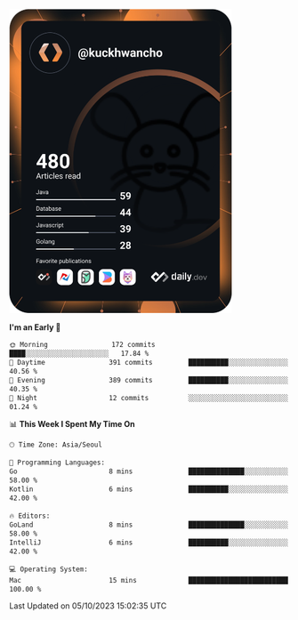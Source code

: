 <a href="https://app.daily.dev/kuckhwancho"><img src="https://github.com/kuckjwi0928/kuckjwi0928/blob/master/devcard.svg" width="400" alt="Kuckjwi Devcard"/></a>

<!--START_SECTION:waka-->
**I'm an Early 🐤** 

```text
🌞 Morning                172 commits         ████░░░░░░░░░░░░░░░░░░░░░   17.84 % 
🌆 Daytime                391 commits         ██████████░░░░░░░░░░░░░░░   40.56 % 
🌃 Evening                389 commits         ██████████░░░░░░░░░░░░░░░   40.35 % 
🌙 Night                  12 commits          ░░░░░░░░░░░░░░░░░░░░░░░░░   01.24 % 
```


📊 **This Week I Spent My Time On** 

```text
🕑︎ Time Zone: Asia/Seoul

💬 Programming Languages: 
Go                       8 mins              ██████████████░░░░░░░░░░░   58.00 % 
Kotlin                   6 mins              ██████████░░░░░░░░░░░░░░░   42.00 % 

🔥 Editors: 
GoLand                   8 mins              ██████████████░░░░░░░░░░░   58.00 % 
IntelliJ                 6 mins              ██████████░░░░░░░░░░░░░░░   42.00 % 

💻 Operating System: 
Mac                      15 mins             █████████████████████████   100.00 % 
```


 Last Updated on 05/10/2023 15:02:35 UTC
<!--END_SECTION:waka-->
